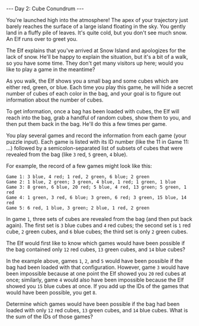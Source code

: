 --- Day 2: Cube Conundrum ---

You're launched high into the atmosphere! The apex of your trajectory just barely reaches the surface of a large island
floating in the sky. You gently land in a fluffy pile of leaves. It's quite cold, but you don't see much snow. An Elf
runs over to greet you.

The Elf explains that you've arrived at Snow Island and apologizes for the lack of snow. He'll be happy to explain the
situation, but it's a bit of a walk, so you have some time. They don't get many visitors up here; would you like to play
a game in the meantime?

As you walk, the Elf shows you a small bag and some cubes which are either red, green, or blue. Each time you play this
game, he will hide a secret number of cubes of each color in the bag, and your goal is to figure out information about
the number of cubes.

To get information, once a bag has been loaded with cubes, the Elf will reach into the bag, grab a handful of random
cubes, show them to you, and then put them back in the bag. He'll do this a few times per game.

You play several games and record the information from each game (your puzzle input). Each game is listed with its ID
number (like the 11 in Game 11: ...) followed by a semicolon-separated list of subsets of cubes that were revealed from
the bag (like `3` red, `5` green, `4` blue).

For example, the record of a few games might look like this:

```
Game 1: 3 blue, 4 red; 1 red, 2 green, 6 blue; 2 green
Game 2: 1 blue, 2 green; 3 green, 4 blue, 1 red; 1 green, 1 blue
Game 3: 8 green, 6 blue, 20 red; 5 blue, 4 red, 13 green; 5 green, 1 red
Game 4: 1 green, 3 red, 6 blue; 3 green, 6 red; 3 green, 15 blue, 14 red
Game 5: 6 red, 1 blue, 3 green; 2 blue, 1 red, 2 green
```

In game `1`, three sets of cubes are revealed from the bag (and then put back again). The first set is `3` blue cubes
and `4` red cubes; the second set is `1` red cube, `2` green cubes, and `6` blue cubes; the third set is only `2` green
cubes.

The Elf would first like to know which games would have been possible if the bag contained only `12` red cubes, `13`
green cubes, and `14` blue cubes?

In the example above, games `1`, `2`, and `5` would have been possible if the bag had been loaded with that
configuration. However, game `3` would have been impossible because at one point the Elf showed you `20` red cubes at
once; similarly, game `4` would also have been impossible because the Elf showed you `15` blue cubes at once. If you add
up the IDs of the games that would have been possible, you get `8`.

Determine which games would have been possible if the bag had been loaded with only `12` red cubes, `13` green cubes,
and `14` blue cubes. What is the sum of the IDs of those games?
